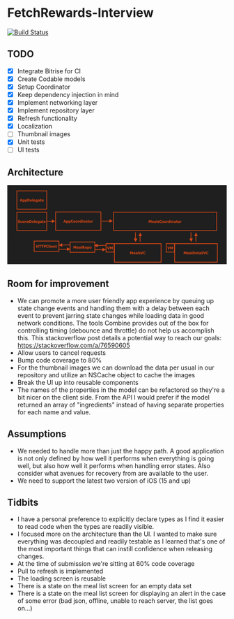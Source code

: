 # FetchRewards-Interview

[![Build Status](https://app.bitrise.io/app/0548c39f-ab19-4912-a213-9baa647312b7/status.svg?token=xmeiF9x02Ak3ZpcaA5FO5Q&branch=master)](https://app.bitrise.io/app/0548c39f-ab19-4912-a213-9baa647312b7)

## TODO

- [x] Integrate Bitrise for CI
- [x] Create Codable models
- [x] Setup Coordinator
- [x] Keep dependency injection in mind
- [x] Implement networking layer
- [x] Implement repository layer
- [x] Refresh functionality
- [x] Localization
- [ ] Thumbnail images
- [x] Unit tests
- [ ] UI tests

## Architecture
![app_architecture](/app_architecture.png)

## Room for improvement

* We can promote a more user friendly app experience by queuing up state change events and handling them with a delay between each event to prevent jarring state changes while loading data in good network conditions. The tools Combine provides out of the box for controlling timing (debounce and throttle) do not help us accomplish this. This stackoverflow post details a potential way to reach our goals: https://stackoverflow.com/a/76590605
* Allow users to cancel requests
* Bump code coverage to 80%
* For the thumbnail images we can download the data per usual in our repository and utilize an NSCache object to cache the images
* Break the UI up into reusable components
* The names of the properties in the model can be refactored so they're a bit nicer on the client side. From the API I would prefer if the model returned an array of "ingredients" instead of having separate properties for each name and value.

## Assumptions
* We needed to handle more than just the happy path. A good application is not only defined by how well it performs when everything is going well, but also how well it performs when handling error states. Also consider what avenues for recovery from are available to the user.
* We need to support the latest two version of iOS (15 and up)


## Tidbits

* I have a personal preference to explicitly declare types as I find it easier to read code when the types are readily visible.
* I focused more on the architecture than the UI. I wanted to make sure everything was decoupled and readily testable as I learned that's one of the most important things that can instill confidence when releasing changes.
* At the time of submission we're sitting at 60% code coverage
* Pull to refresh is implemented
* The loading screen is reusable
* There is a state on the meal list screen for an empty data set
* There is a state on the meal list screen for displaying an alert in the case of some error (bad json, offline, unable to reach server, the list goes on...)

